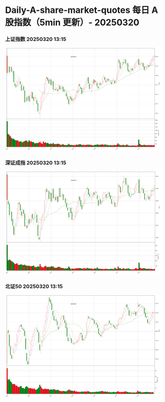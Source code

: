 
# Daily-A-share-market-quotes 每日 A 股指数（5min 更新）- 20250320

### 上证指数 20250320 13:15
![](./fig/2025/3/20250320-sh000001.png)

### 深证成指 20250320 13:15
![](./fig/2025/3/20250320-sz399001.png)

### 北证50 20250320 13:15
![](./fig/2025/3/20250320-bj899050.png)
